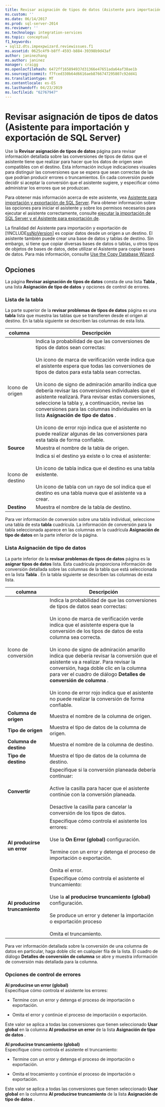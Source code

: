 ```yaml
---
title: Revisar asignación de tipos de datos (Asistente para importación y exportación de SQL Server) | Microsoft Docs
ms.custom: ''
ms.date: 06/14/2017
ms.prod: sql-server-2014
ms.reviewer: ''
ms.technology: integration-services
ms.topic: conceptual
f1_keywords:
- sql12.dts.impexpwizard.reviewissues.f1
ms.assetid: 0625c4f9-b8ff-4593-b884-39398b9d43af
author: janinezhang
ms.author: janinez
manager: craigg
ms.openlocfilehash: 6472ff165894937d31366e47651ada64af38ae1b
ms.sourcegitcommit: f7fced330b64d6616aeb8766747295807c92dd41
ms.translationtype: MT
ms.contentlocale: es-ES
ms.lasthandoff: 04/23/2019
ms.locfileid: "62767947"
---
```

# <a name="review-data-type-mapping-sql-server-import-and-export-wizard"></a>Revisar asignación de tipos de datos (Asistente para importación y exportación de SQL Server)
  Use la **Revisar asignación de tipos de datos** página para revisar información detallada sobre las conversiones de tipos de datos que el asistente tiene que realizar para hacer que los datos de origen sean compatibles con el destino. Esta información incluye indicaciones visuales para distinguir las conversiones que se espera que sean correctas de las que podrían producir errores o truncamientos. En cada conversión puede decidir si aceptar la conversión que el asistente sugiere, y especificar cómo administrar los errores que se produzcan.  
  
 Para obtener más información acerca de este asistente, vea [Asistente para importación y exportación de SQL Server](import-and-export-data-with-the-sql-server-import-and-export-wizard.md). Para obtener información sobre las opciones para iniciar el asistente y sobre los permisos necesarios para ejecutar el asistente correctamente, consulte [ejecutar la importación de SQL Server y el Asistente para exportación de](start-the-sql-server-import-and-export-wizard.md).  
  
 La finalidad del Asistente para importación y exportación de [!INCLUDE[ssNoVersion](../../includes/ssnoversion-md.md)] es copiar datos desde un origen a un destino. El asistente también puede crear una base de datos y tablas de destino. Sin embargo, si tiene que copiar diversas bases de datos o tablas, u otros tipos de objetos de bases de datos, debe utilizar el Asistente para copiar bases de datos. Para más información, consulte [Use the Copy Database Wizard](../../relational-databases/databases/use-the-copy-database-wizard.md).  
  
## <a name="options"></a>Opciones  
 La página **Revisar asignación de tipos de datos** consta de una lista **Tabla** , una lista **Asignación de tipo de datos** y opciones de control de errores.  
  
### <a name="table-list"></a>Lista de la tabla  
 La parte superior de la **revisar problemas de tipos de datos** página es una **tabla** lista que muestra las tablas que se transfieren desde el origen al destino. En la tabla siguiente se describen las columnas de esta lista.  
  
|columna|Descripción|  
|------------|-----------------|  
|Icono de origen|Indica la probabilidad de que las conversiones de tipos de datos sean correctas:<br /><br /> Un icono de marca de verificación verde indica que el asistente espera que todas las conversiones de tipos de datos para esta tabla sean correctas.<br /><br /> Un icono de signo de admiración amarillo indica que debería revisar las conversiones individuales que el asistente realizará. Para revisar estas conversiones, seleccione la tabla y, a continuación, revise las conversiones para las columnas individuales en la lista **Asignación de tipo de datos** .<br /><br /> Un icono de error rojo indica que el asistente no puede realizar algunas de las conversiones para esta tabla de forma confiable.|  
|**Source**|Muestra el nombre de la tabla de origen.|  
|Icono de destino|Indica si el destino ya existe o lo crea el asistente:<br /><br /> Un icono de tabla indica que el destino es una tabla existente.<br /><br /> Un icono de tabla con un rayo de sol indica que el destino es una tabla nueva que el asistente va a crear.|  
|**Destino**|Muestra el nombre de la tabla de destino.|  
  
 Para ver información de conversión sobre una tabla individual, seleccione una tabla de esta **tabla** cuadrícula. La información de conversión para la tabla seleccionada aparece en las columnas en la cuadrícula **Asignación de tipo de datos** en la parte inferior de la página.  
  
### <a name="data-type-mapping-list"></a>Lista Asignación de tipo de datos  
 La parte inferior de la **revisar problemas de tipos de datos** página es la **asignar tipos de datos** lista. Esta cuadrícula proporciona información de conversión detallada sobre las columnas de la tabla que está seleccionada en la lista **Tabla** . En la tabla siguiente se describen las columnas de esta lista.  
  
|columna|Descripción|  
|------------|-----------------|  
|Icono de conversión|Indica la probabilidad de que las conversiones de tipos de datos sean correctas:<br /><br /> Un icono de marca de verificación verde indica que el asistente espera que la conversión de los tipos de datos de esta columna sea correcta.<br /><br /> Un icono de signo de admiración amarillo indica que debería revisar la conversión que el asistente va a realizar. Para revisar la conversión, haga doble clic en la columna para ver el cuadro de diálogo **Detalles de conversión de columna** .<br /><br /> Un icono de error rojo indica que el asistente no puede realizar la conversión de forma confiable.|  
|**Columna de origen**|Muestra el nombre de la columna de origen.|  
|**Tipo de origen**|Muestra el tipo de datos de la columna de origen.|  
|**Columna de destino**|Muestra el nombre de la columna de destino.|  
|**Tipo de destino**|Muestra el tipo de datos de la columna de destino.|  
|**Convertir**|Especifique si la conversión planeada debería continuar:<br /><br /> Active la casilla para hacer que el asistente continúe con la conversión planeada.<br /><br /> Desactive la casilla para cancelar la conversión de los tipos de datos.|  
|**Al producirse un error**|Especifique cómo controla el asistente los errores:<br /><br /> Use la **On Error (global)** configuración.<br /><br /> Termine con un error y detenga el proceso de importación o exportación.<br /><br /> Omita el error.|  
|**Al producirse truncamiento**|Especifique cómo controla el asistente el truncamiento:<br /><br /> Use la **al producirse truncamiento (global)** configuración.<br /><br /> Se produce un error y detener la importación o exportación proceso<br /><br /> Omita el truncamiento.|  
  
 Para ver información detallada sobre la conversión de una columna de datos en particular, haga doble clic en cualquier fila de la lista. El cuadro de diálogo **Detalles de conversión de columna** se abre y muestra información de conversión más detallada para la columna.  
  
### <a name="error-handling-options"></a>Opciones de control de errores  
 **Al producirse un error (global)**  
 Especifique cómo controla el asistente los errores:  
  
-   Termine con un error y detenga el proceso de importación o exportación.  
  
-   Omita el error y continúe el proceso de importación o exportación.  
  
 Este valor se aplica a todas las conversiones que tienen seleccionado **Usar global** en la columna **Al producirse un error** de la lista **Asignación de tipo de datos** .  
  
 **Al producirse truncamiento (global)**  
 Especifique cómo controla el asistente el truncamiento:  
  
-   Termine con un error y detenga el proceso de importación o exportación.  
  
-   Omita el trocamiento y continúe el proceso de importación o exportación.  
  
 Este valor se aplica a todas las conversiones que tienen seleccionado **Usar global** en la columna **Al producirse truncamiento** de la lista **Asignación de tipo de datos** .  
  
  
